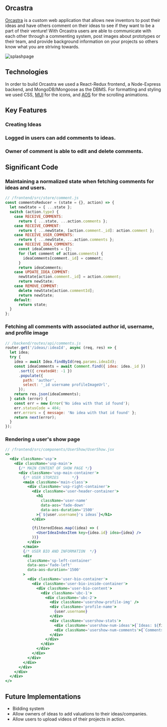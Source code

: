 ## Orcastra

[Orcastra](https://orcastra.onrender.com) is a custom web application that allows new inventors to post their ideas and have others comment on their ideas to see if they want to be a part of their venture! With Orcastra users are able to communicate with each other through a commenting system, post images about prototypes or their team, and provide background information on your projects so others know what you are striving towards.

![splashpage](https://user-images.githubusercontent.com/116383442/224833430-54153164-b324-4feb-9d51-47ecbf02586e.gif)

## Technologies

In order to build Orcastra we used a React-Redux frontend, a Node-Express backend, and MongoDB/Mongoose as the DBMS. For formatting and styling we used CSS, [MUI](https://mui.com) for the icons, and [AOS](https://michalsnik.github.io/aos/) for the scrolling animations.

## Key Features

### Creating Ideas

### Logged in users can add comments to ideas.

### Owner of comment is able to edit and delete comments.

## Significant Code

### Maintaining a normalized state when fetching comments for ideas and users.

```javascript
// /frontend/src/store/comment.js
const commentsReducer = (state = {}, action) => {
  let newState = { ...state };
  switch (action.type) {
    case RECEIVE_COMMENTS:
      return { ...state, ...action.comments };
    case RECEIVE_COMMENT:
      return { ...newState, [action.comment._id]: action.comment };
    case RECEIVE_USER_COMMENTS:
      return { ...newState, ...action.comments };
    case RECEIVE_IDEA_COMMENTS:
      const ideaComments = {};
      for (let comment of action.comments) {
        ideaComments[comment._id] = comment;
      }
      return ideaComments;
    case UPDATE_IDEA_COMMENT:
      newState[action.comment._id] = action.comment;
      return newState;
    case REMOVE_COMMENT:
      delete newState[action.commentId];
      return newState;
    default:
      return state;
  }
};
```

### Fetching all comments with associated author id, username, and profile image

```javascript
// /backend/routes/api/comments.js
router.get('/ideas/:ideaId', async (req, res) => {
  let idea;
  try {
    idea = await Idea.findById(req.params.ideaId);
    const ideaComments = await Comment.find({ idea: idea._id })
      .sort({ createdAt: -1 })
      .populate({
        path: 'author',
        select: '_id username profileImageUrl',
      });
    return res.json(ideaComments);
  } catch (error) {
    const err = new Error('No idea with that id found');
    err.statusCode = 404;
    err.errors = { message: 'No idea with that id found' };
    return next(error);
  }
});
```

### Rendering a user's show page

```jsx
// /frontend/src/components/UserShow/UserShow.jsx
<>
  <div className='usp'>
    <div className='usp-main'>
      {/* MAIN CONTENT OF SHOW PAGE */}
      <div className='usp-main-container'>
        {/* USER STORIES      */}
        <main className='main-class'>
          <div className='usp-right-container'>
            <div className='user-header-container'>
              <h1
                className='user-name'
                data-aos='fade-down'
                data-aos-duration='1500'
              >{`${user.username}'s ideas`}</h1>
            </div>

            {filteredIdeas.map((idea) => (
              <UserIdeaIndexItem key={idea.id} idea={idea} />
            ))}
          </div>
        </main>
        {/* USER BIO AND INFORMATION  */}
        <div
          className='sp-left-container'
          data-aos='fade-left'
          data-aos-duration='1500'
        >
          <div className='user-bio-container'>
            <div className='user-bio-inside-container'>
              <div className='user-bio-content'>
                <div className='ubc-1'>
                  <div className='ubc-2'>
                    <div className='usershow-profile-img' />
                    <div className='profile-name'>
                      {user.username}
                    </div>
                    <div className='usershow-stats'>
                      <div className='usershow-num-ideas'>{`Ideas: ${filteredIdeas.length}`}</div>
                      <div className='usershow-num-comments'>{`Comments received: ${filteredIdeas.length}`}</div>
                    </div>
                  </div>
                </div>
              </div>
            </div>
          </div>
        </div>
      </div>
    </div>
  </div>
</>
```

## Future Implementations

- Bidding system
- Allow owners of ideas to add valuations to their ideas/companies.
- Allow users to upload videos of their projects in action.
